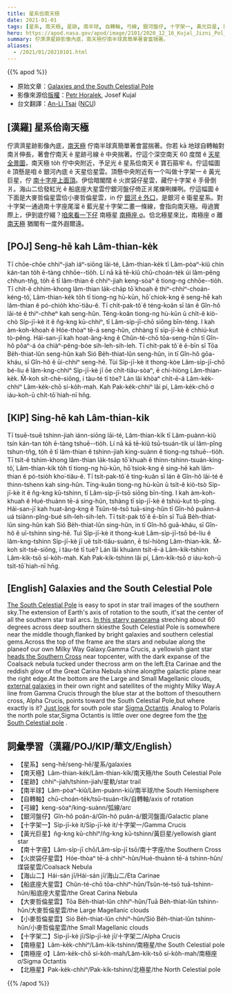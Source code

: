 ```yaml
---
title: 星系佮南天極
date: 2021-01-01
tags: [星系, 南天極, 星跡, 南半球, 自轉軸, 弓線, 銀河盤仔, 十字架一, 黃光巨星, 南十字座, 火炭袋仔星雲, 海山二, 船底座大星雲, 大麥哲倫星雲, 小麥哲倫星雲, 十字架二, 南極星, 北極星]
hero: https://apod.nasa.gov/apod/image/2101/2020_12_16_Kujal_Jizni_Pol_1500px-3.jpg
summary: 佇濟濟星跡影像內底，南天極佇南半球真簡單著會當揣著。
aliases:
  - /2021/01/20210101.html
---
```


{{% apod %}}

- 原始文章：[Galaxies and the South Celestial Pole](https://apod.nasa.gov/apod/ap210101.html)
- 影像來源佮[版權](https://apod.nasa.gov/apod/lib/about_apod.html#srapply)：[Petr Horalek](http://www.astronom.cz/horalek/?page_id=20), Josef Kujal
- 台文翻譯：[An-Li Tsai](mailto:thianbun.taigi@gmail.com) ([NCU](https://www.astro.ncu.edu.tw))

## [漢羅] 星系佮南天極

佇濟濟星跡影像內底，[南天極](https://apod.nasa.gov/apod/ap120802.html) 佇南半球真簡單著會當揣著。你若 kā 地球自轉軸對南爿伸長，著會佇南天 ê 星跡弓線 ê 中央揣著。佇這个深空南天 60 度闊 ê [天星全景圖](https://www.astronom.cz/horalek/?p=22285)，南天極 to̍h 佇中央附近，予足光 ê 星系佮南天 ê 寶石箍牢 ê。佇這幅圖 ê 頂懸是咱 ê 銀河內底 ê 天星佮星雲。頂懸中央附近有一个叫做十字架一 ê 黃光巨星，佇 [南十字座上面頂](https://apod.nasa.gov/apod/ap190426.html)。伊佮暗閣闊 ê 火炭袋仔星雲，藏佇十字架 ê 手骨倒爿。海山二佮發紅光 ê 船底座大星雲佇銀河盤仔倚正爿尾爍咧爍咧。佇這幅圖 ê 下面是大麥哲倫星雲佮小麥哲倫星雲，in 佇 [銀河 ê 外口](https://imagine.gsfc.nasa.gov/features/cosmic/nearest_galaxy_info.html)，是銀河 ê 衛星星系。對十字架一通過南十字座尾溜 ê 藍光星十字架二畫一條線，會指向南天極。毋過實際上，伊到底佇綴？[咱來看一下仔](https://apod.nasa.gov/apod/image/2101/Milkyway_Musca_SPSackenheim1024Labr.jpg) 南極星 [南極座 σ](https://apod.nasa.gov/apod/ap180628.html)。佮北極星來比，南極座 σ 離 [南天極](https://apod.nasa.gov/apod/ap061202.html) 猶閣有一度外遐爾遠。

## [POJ] Seng-hē kah Lâm-thian-ke̍k

Tī chōe-chōe chhiⁿ-jiah iáⁿ-siōng lāi-té, Lâm-thian-ke̍k tī Lâm-pòaⁿ-kiû chín kán-tan to̍h ē-tàng chhōe--tio̍h. Lí nā kā tē-kiû chū-choán-te̍k úi lâm-pêng chhun-tn̂g, to̍h ē tī lâm-thian ê chhiⁿ-jiah keng-sòaⁿ ê tiong-ng chhōe--tio̍h. Tī chi̍t-ê chhim-khong lâm-thian la̍k-cha̍p tō͘ khoah ê thiⁿ-chhiⁿ-choán-kéng-tô͘, Lâm-thian-ke̍k to̍h tī tiong-ng hù-kūn, hō͘ chiok-kng ê seng-hē kah lâm-thian ê pó-chio̍h kho͘-tiâu-ê. Tī chi̍t-pak-tô͘ ê téng-koân sī lán ê Gîn-hô lāi-té ê thiⁿ-chheⁿ kah seng-hûn. Téng-koân tiong-ng hù-kūn ū chi̍t-ê kiò-chò Si̍p-jī-kè it ê n̂g-kng kū-chhiⁿ, tī Lâm-si̍p-jī-chō siōng bīn-téng. I kah àm-koh-khoah ê Hóe-thòaⁿ tē-á seng-hûn, chhàng tī si̍p-jī-kè ê chhiú-kut tò-pêng. Hái-san-jī kah hoat-âng-kng ê Chûn-té-chō tōa-seng-hûn tī Gîn-hô pôaⁿ-á óa chiàⁿ-pêng-bóe sih-leh-sih-leh. Tī chi̍t-pak tô͘ ê ē-bīn sī Tōa Be̍h-thiat-lûn seng-hûn kah Sió Be̍h-thiat-lûn seng-hûn, in tī Gîn-hô gōa-kháu, sī Gîn-hô ê ūi-chhiⁿ seng-hē. Tùi Si̍p-jī-kè it thong-kòe Lâm-si̍p-jī-chō bé-liu ê lâm-kng-chhiⁿ Si̍p-jī-kè jī ōe chi̍t-tiâu-sòaⁿ, ē chí-hiòng Lâm-thian-ke̍k. M̄-koh si̍t-chè-siōng, i tàu-té tī tòe? Lán lâi khòaⁿ chi̍t-ē-á Lâm-ke̍k-chhiⁿ Lâm-ke̍k-chō sí-ko̍h-mah. Kah Pak-ke̍k-chhiⁿ lâi pí, Lâm-ke̍k-chō σ iáu-koh-ū chi̍t-tō͘ hiah-nī hn̄g.

## [KIP] Sing-hē kah Lâm-thian-ki̍k

Tī tsuē-tsuē tshinn-jiah iánn-siōng lāi-té, Lâm-thian-ki̍k tī Lâm-puànn-kiû tsín kán-tan to̍h ē-tàng tshuē--tio̍h. Lí nā kā tē-kiû tsū-tsuán-ti̍k uí lâm-pîng tshun-tn̂g, to̍h ē tī lâm-thian ê tshinn-jiah king-suànn ê tiong-ng tshuē--tio̍h. Tī tsi̍t-ê tshim-khong lâm-thian la̍k-tsa̍p tō͘ khuah ê thinn-tshinn-tsuán-kíng-tô͘, Lâm-thian-ki̍k to̍h tī tiong-ng hù-kūn, hō͘ tsiok-kng ê sing-hē kah lâm-thian ê pó-tsio̍h kho͘-tiâu-ê. Tī tsi̍t-pak-tô͘ ê tíng-kuân sī lán ê Gîn-hô lāi-té ê thinn-tshenn kah sing-hûn. Tíng-kuân tiong-ng hù-kūn ū tsi̍t-ê kiò-tsò Si̍p-jī-kè it ê n̂g-kng kū-tshinn, tī Lâm-si̍p-jī-tsō siōng bīn-tíng. I kah àm-koh-khuah ê Hué-thuànn tē-á sing-hûn, tshàng tī si̍p-jī-kè ê tshiú-kut tò-pîng. Hái-san-jī kah huat-âng-kng ê Tsûn-té-tsō tuā-sing-hûn tī Gîn-hô puânn-á uá tsiànn-pîng-bué sih-leh-sih-leh. Tī tsi̍t-pak tô͘ ê ē-bīn sī Tuā Be̍h-thiat-lûn sing-hûn kah Sió Be̍h-thiat-lûn sing-hûn, in tī Gîn-hô guā-kháu, sī Gîn-hô ê uī-tshinn sing-hē. Tuì Si̍p-jī-kè it thong-kuè Lâm-si̍p-jī-tsō bé-liu ê lâm-kng-tshinn Si̍p-jī-kè jī uē tsi̍t-tiâu-suànn, ē tsí-hiòng Lâm-thian-ki̍k. M̄-koh si̍t-tsè-siōng, i tàu-té tī tuè? Lán lâi khuànn tsi̍t-ē-á Lâm-ki̍k-tshinn Lâm-ki̍k-tsō sí-ko̍h-mah. Kah Pak-ki̍k-tshinn lâi pí, Lâm-ki̍k-tsō σ iáu-koh-ū tsi̍t-tō͘ hiah-nī hn̄g.

## [English] Galaxies and the South Celestial Pole 

[The South Celestial Pole](https://apod.nasa.gov/apod/ap120802.html) is easy to spot in star trail images of the southern sky.The extension of Earth's axis of rotation to the south, it'sat the center of all the southern star trail arcs. [In this starry panorama](https://www.astronom.cz/horalek/?p=22285) streching about 60 degrees across deep southern skiesthe South Celestial Pole is somewhere near the middle though,flanked by bright galaxies and southern celestial gems.Across the top of the frame are the stars and nebulae along the planeof our own Milky Way Galaxy.Gamma Crucis, a yellowish giant star [heads the Southern Cross](https://apod.nasa.gov/apod/ap190426.html) near topcenter, with the dark expanse of the Coalsack nebula tucked under thecross arm on the left.Eta Carinae and the reddish glow of the Great Carina Nebula shine alongthe galactic plane near the right edge.At the bottom are the Large and Small Magellanic clouds, [external galaxies](https://imagine.gsfc.nasa.gov/features/cosmic/nearest_galaxy_info.html) in their own right and satellites of the mighty Milky Way.A line from Gamma Crucis through the blue star at the bottom of thesouthern cross, Alpha Crucis, points toward the South Celestial Pole,but where exactly is it? [Just look](https://apod.nasa.gov/apod/image/2101/Milkyway_Musca_SPSackenheim1024Labr.jpg) for south pole star [Sigma Octantis](https://apod.nasa.gov/apod/ap180628.html) .Analog to Polaris the north pole star,Sigma Octantis is little over one degree fom the [the South Celestial pole](https://apod.nasa.gov/apod/ap061202.html) .

## 詞彙學習（漢羅/POJ/KIP/華文/English）

- 【星系】seng-hē/seng-hē/星系/galaxies
- 【南天極】Lâm-thian-ke̍k/Lâm-thian-ki̍k/南天極/the South Celestial Pole
- 【星跡】chhiⁿ-jiah/tshinn-jiah/星軌/star trail
- 【南半球】Lâm-pòaⁿ-kiû/Lâm-puànn-kiû/南半球/the South Hemisphere
- 【自轉軸】chū-choán-te̍k/tsū-tsuán-ti̍k/自轉軸/axis of rotation
- 【弓線】keng-sòaⁿ/king-suànn/弧線/arc
- 【銀河盤仔】Gîn-hô poân-á/Gîn-hô puân-á/銀河盤面/Galactic plane
- 【十字架一】Si̍p-jī-kè it/Si̍p-jī-kè it/十字架一/Gamma Crucis
- 【黃光巨星】n̂g-kng kū-chhiⁿ/n̂g-kng kū-tshinn/黃巨星/yellowish giant star
- 【南十字座】Lâm-si̍p-jī chō/Lâm-si̍p-jī tsō/南十字座/the Southern Cross
- 【火炭袋仔星雲】Hóe-thòaⁿ tē-á chhiⁿ-hûn/Hué-thuànn tē-á tshinn-hûn/煤袋星雲/Coalsack Nebula
- 【海山二】Hái-sán jī/Hái-sán jī/海山二/Eta Carinae
- 【船底座大星雲】Chûn-té-chō tōa-chhiⁿ-hûn/Tsûn-té-tsō tuā-tshinn-hûn/船底座大星雲/the Great Carina Nebula
- 【大麥哲倫星雲】Tōa Be̍h-thiat-lûn chhiⁿ-hûn/Tuā Be̍h-thiat-lûn tshinn-hûn/大麥哲倫星雲/the Large Magellanic clouds
- 【小麥哲倫星雲】Sió Be̍h-thiat-lûn chhiⁿ-hûn/Sió Be̍h-thiat-lûn tshinn-hûn/小麥哲倫星雲/the Small Magellanic clouds
- 【十字架二】Si̍p-jī-kè jī/Si̍p-jī-kè jī/十字架二/Alpha Crucis
- 【南極星】Lâm-ke̍k-chhiⁿ/Lâm-ki̍k-tshinn/南極星/the South Celestial pole
- 【南極座 σ】Lâm-ke̍k-chō sí-ko̍h-mah/Lâm-ki̍k-tsō sí-ko̍h-mah/南極座 σ/Sigma Octantis
- 【北極星】Pak-ke̍k-chhiⁿ/Pak-ki̍k-tshinn/北極星/the North Celestial pole

{{% /apod %}}
